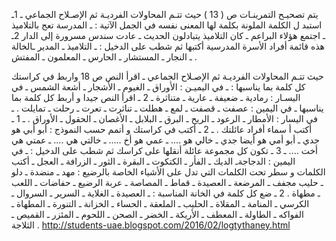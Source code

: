 يتم تصحيـح التمرينـات ص ( 13 ) حيث تتـم المحاولات الفرديـة ثم الإصـلاح الجماعي ـ 1ـ استبد ل الكلمة الملونة بكلمة لها المعنى نفسه في الجمل الآتية : ـ المدرسة تعج بالتلاميذ ـ اجتمع هؤلاء البراعم ـ كان التلاميذ يتبادلون الحديث ـ عادت سندس مسرورة إلى الدار 2ـ هذه قائمة أفراد الأسرة المدرسية أكتبها ثم شطب على الدخيل : ـ التلاميذ ـ المدير ـالخالة ـ النجار ـ المستشار ـ الحارس ـ المعلمون ـ المفتش .

حيث تتـم المحاولات الفرديـة ثم الإصـلاح الجماعي ـ اقرأ النص ص 18 واربط في كراستك كل كلمة بما يناسبها : ـ في اليميـن : الأوراق ـ الغيوم ـ الأشجار ـ أشعة الشمس ـ في اليسـار : رمادية ـ ضعيفة ـ عارية ـ متناثرة ـ 2 ـ اقرأ النص جيدا و أربط كل كلمة بما يناسبها ـ في اليمين : عصفت ـ قصفت ـ لمع ـ هطلت ـ تناثرت ـ تعرت ـ رحلت ـ تمايلت . ـ في اليسار : الأمطار ـ الرعود ـ الريح ـ البرق ـ البلابل ـ الأغصان ـ الحقول ـ الأوراق .
ـ 1 ـ أكتب أ سماء أفراد عائلتك . ـ 2 ـ أكتب في كراستك و أتمم حسب النموذج : أبو أبي هو جدي ـ أبو أمي هو أيضا جدي ـ خالي هو .... ـ عمي هو أخ ..... ـ خالتي هي .... ـ عمتي هي أخت .... ـ 3 ـ تكون كل مجموعة عائلة أنقلها على كراسك ثم شطب على الدخيل : ـ في اليمين : الدجاجةـ الديك ـ الفأر ـ الكتكوت ـ البقرة ـ الثور ـ الزرافة ـ العجل 
ـ أكتب الكلمات و سطر تحت الكلمات التي تدل على الأشياء الخاصة بالرضيع : مهد ـ منضدة ـ دلو ـ حليب مجفف ـ المرضعة ـ العصيدة ـ قماط ـ المصاصة ـ عربة الرضيع ـ حفاضات ـ اللعب ـ مطهاة . 2 ـ ضع كل كلمة في الخانة المناسبة : ـ العصيدة ـ الغلاية ـ السرير ـ السروال ـ الكرسي ـ المنامة ـ المقلاة ـ الحليب ـ الملعقة ـ الحساء ـ الخزانة ـ التنورة ـ المطهاة ـ الفواكه ـ الطاولة ـ المعطف ـ الأريكة ـ الخضر ـ الصحن ـ اللحوم ـ المئزر ـ القميص ـ الثلاجة .
<a href="http://students-uae.blogspot.com/2016/02/logtythaney.html"> http://students-uae.blogspot.com/2016/02/logtythaney.html </a>

